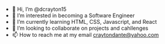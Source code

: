 - 👋 Hi, I’m @dcrayton15
- 👀 I’m interested in becoming a Software Engineer
- 🌱 I’m currently learning HTML, CSS, Javascript, and React
- 💞️ I’m looking to collaborate on projects and cahllenges
- 📫 How to reach me at my email craytondante@yahoo.com

<!---
dcrayton15/dcrayton15 is a ✨ special ✨ repository because its `README.md` (this file) appears on your GitHub profile.
You can click the Preview link to take a look at your changes.
--->
